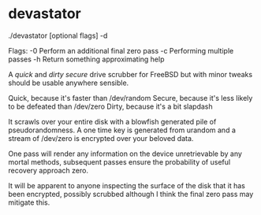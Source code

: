 # devastator

./devastator [optional flags] -d <device>

Flags:
-0 Perform an additional final zero pass
-c <count> Performing multiple passes 
-h Return something approximating help

A <i>quick</i> and <i>dirty secure</i> drive scrubber for FreeBSD but with 
minor tweaks should be usable anywhere sensible.

Quick, because it's faster than /dev/random
Secure, because it's less likely to be defeated than /dev/zero
Dirty, because it's a bit slapdash

It scrawls over your entire disk with a blowfish generated pile of 
pseudorandomness. A one time key is generated from urandom and a stream of
/dev/zero is encrypted over your beloved data.

One pass will render any information on the device unretrievable by any mortal 
methods, subsequent passes ensure the probability of useful recovery approach
zero.

It will be apparent to anyone inspecting the surface of the disk that it has 
been encrypted, possibly scrubbed although I think the final zero pass may 
mitigate this.
